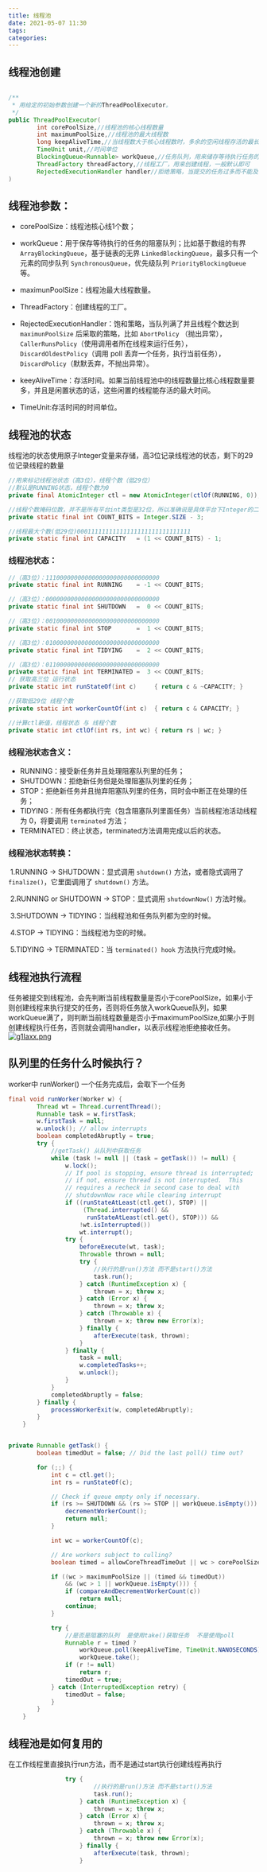 ```yaml
---
title: 线程池
date: 2021-05-07 11:30
tags: 
categories: 
---
```


<!--more-->

## 线程池创建

```java

/**
 * 用给定的初始参数创建一个新的ThreadPoolExecutor。
 */
public ThreadPoolExecutor(
        int corePoolSize,//线程池的核心线程数量
        int maximumPoolSize,//线程池的最大线程数
        long keepAliveTime,//当线程数大于核心线程数时，多余的空闲线程存活的最长时间
        TimeUnit unit,//时间单位
        BlockingQueue<Runnable> workQueue,//任务队列，用来储存等待执行任务的队列
        ThreadFactory threadFactory,//线程工厂，用来创建线程，一般默认即可
		RejectedExecutionHandler handler//拒绝策略，当提交的任务过多而不能及时处理时，我们可以定制策略来处理任务
) 

```

## 线程池参数：

- corePoolSize：线程池核心线1个数；

- workQueue：用于保存等待执行的任务的阻塞队列；比如基于数组的有界 `ArrayBlockingQueue`，基于链表的无界 `LinkedBlockingQueue`，最多只有一个元素的同步队列 `SynchronousQueue`，优先级队列 `PriorityBlockingQueue` 等。

- maximunPoolSize：线程池最大线程数量。

- ThreadFactory：创建线程的工厂。

- RejectedExecutionHandler：饱和策略，当队列满了并且线程个数达到 `maximunPoolSize` 后采取的策略，比如 `AbortPolicy` （抛出异常），`CallerRunsPolicy`（使用调用者所在线程来运行任务），`DiscardOldestPolicy`（调用 poll 丢弃一个任务，执行当前任务），`DiscardPolicy`（默默丢弃，不抛出异常）。

- keeyAliveTime：存活时间。如果当前线程池中的线程数量比核心线程数量要多，并且是闲置状态的话，这些闲置的线程能存活的最大时间。

- TimeUnit:存活时间的时间单位。

## 线程池的状态

线程池的状态使用原子Integer变量来存储，高3位记录线程池的状态，剩下的29位记录线程的数量

```java
//用来标记线程池状态（高3位），线程个数（低29位）
//默认是RUNNING状态，线程个数为0
private final AtomicInteger ctl = new AtomicInteger(ctlOf(RUNNING, 0));

//线程个数掩码位数，并不是所有平台int类型是32位，所以准确说是具体平台下Integer的二进制位数-3后的剩余位数才是线程的个数，
private static final int COUNT_BITS = Integer.SIZE - 3;

//线程最大个数(低29位)00011111111111111111111111111111
private static final int CAPACITY   = (1 << COUNT_BITS) - 1;
```

### **线程池状态：**

```java
//（高3位）：11100000000000000000000000000000
private static final int RUNNING    = -1 << COUNT_BITS;

//（高3位）：00000000000000000000000000000000
private static final int SHUTDOWN   =  0 << COUNT_BITS;

//（高3位）：00100000000000000000000000000000
private static final int STOP       =  1 << COUNT_BITS;

//（高3位）：01000000000000000000000000000000
private static final int TIDYING    =  2 << COUNT_BITS;

//（高3位）：01100000000000000000000000000000
private static final int TERMINATED =  3 << COUNT_BITS;
// 获取高三位 运行状态
private static int runStateOf(int c)     { return c & ~CAPACITY; }

//获取低29位 线程个数
private static int workerCountOf(int c)  { return c & CAPACITY; }

//计算ctl新值，线程状态 与 线程个数
private static int ctlOf(int rs, int wc) { return rs | wc; }
```

### 线程池状态含义：

- RUNNING：接受新任务并且处理阻塞队列里的任务；
- SHUTDOWN：拒绝新任务但是处理阻塞队列里的任务；
- STOP：拒绝新任务并且抛弃阻塞队列里的任务，同时会中断正在处理的任务；
- TIDYING：所有任务都执行完（包含阻塞队列里面任务）当前线程池活动线程为 0，将要调用 `terminated` 方法；
- TERMINATED：终止状态，terminated方法调用完成以后的状态。

### 线程池状态转换：

​ 1.RUNNING \-> SHUTDOWN：显式调用 `shutdown()` 方法，或者隐式调用了 `finalize()`，它里面调用了 `shutdown()` 方法。

​ 2.RUNNING or SHUTDOWN \-> STOP：显式调用 `shutdownNow()` 方法时候。

​ 3.SHUTDOWN \-> TIDYING：当线程池和任务队列都为空的时候。

​ 4.STOP \-> TIDYING：当线程池为空的时候。

​ 5.TIDYING \-> TERMINATED：当 `terminated() hook` 方法执行完成时候。

## 线程池执行流程

任务被提交到线程池，会先判断当前线程数量是否小于corePoolSize，如果小于则创建线程来执行提交的任务，否则将任务放入workQueue队列，如果workQueue满了，则判断当前线程数量是否小于maximumPoolSize,如果小于则创建线程执行任务，否则就会调用handler，以表示线程池拒绝接收任务。  
[![g1Iaxx.png](https://z3.ax1x.com/2021/05/07/g1Iaxx.png)](https://imgtu.com/i/g1Iaxx)

## 队列里的任务什么时候执行？

worker中 runWorker\(\) 一个任务完成后，会取下一个任务

```java
final void runWorker(Worker w) {
        Thread wt = Thread.currentThread();
        Runnable task = w.firstTask;
        w.firstTask = null;
        w.unlock(); // allow interrupts
        boolean completedAbruptly = true;
        try {
            //getTask() 从队列中获取任务
            while (task != null || (task = getTask()) != null) {
                w.lock();
                // If pool is stopping, ensure thread is interrupted;
                // if not, ensure thread is not interrupted.  This
                // requires a recheck in second case to deal with
                // shutdownNow race while clearing interrupt
                if ((runStateAtLeast(ctl.get(), STOP) ||
                     (Thread.interrupted() &&
                      runStateAtLeast(ctl.get(), STOP))) &&
                    !wt.isInterrupted())
                    wt.interrupt();
                try {
                    beforeExecute(wt, task);
                    Throwable thrown = null;
                    try {
                        //执行的是run()方法 而不是start()方法
                        task.run();
                    } catch (RuntimeException x) {
                        thrown = x; throw x;
                    } catch (Error x) {
                        thrown = x; throw x;
                    } catch (Throwable x) {
                        thrown = x; throw new Error(x);
                    } finally {
                        afterExecute(task, thrown);
                    }
                } finally {
                    task = null;
                    w.completedTasks++;
                    w.unlock();
                }
            }
            completedAbruptly = false;
        } finally {
            processWorkerExit(w, completedAbruptly);
        }
    }


private Runnable getTask() {
        boolean timedOut = false; // Did the last poll() time out?

        for (;;) {
            int c = ctl.get();
            int rs = runStateOf(c);

            // Check if queue empty only if necessary.
            if (rs >= SHUTDOWN && (rs >= STOP || workQueue.isEmpty())) {
                decrementWorkerCount();
                return null;
            }

            int wc = workerCountOf(c);

            // Are workers subject to culling?
            boolean timed = allowCoreThreadTimeOut || wc > corePoolSize;

            if ((wc > maximumPoolSize || (timed && timedOut))
                && (wc > 1 || workQueue.isEmpty())) {
                if (compareAndDecrementWorkerCount(c))
                    return null;
                continue;
            }

            try {
                //是否是阻塞的队列  是使用take()获取任务  不是使用poll
                Runnable r = timed ?
                    workQueue.poll(keepAliveTime, TimeUnit.NANOSECONDS) :
                    workQueue.take();
                if (r != null)
                    return r;
                timedOut = true;
            } catch (InterruptedException retry) {
                timedOut = false;
            }
        }
    }
```

## 线程池是如何复用的

在工作线程里直接执行run方法，而不是通过start执行创建线程再执行

```java
 				try {
                        //执行的是run()方法 而不是start()方法
                        task.run();
                    } catch (RuntimeException x) {
                        thrown = x; throw x;
                    } catch (Error x) {
                        thrown = x; throw x;
                    } catch (Throwable x) {
                        thrown = x; throw new Error(x);
                    } finally {
                        afterExecute(task, thrown);
                    }
```